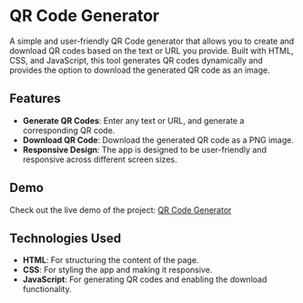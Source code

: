 # QR Code Generator

A simple and user-friendly QR Code generator that allows you to create and download QR codes based on the text or URL you provide. Built with HTML, CSS, and JavaScript, this tool generates QR codes dynamically and provides the option to download the generated QR code as an image.

## Features

- **Generate QR Codes**: Enter any text or URL, and generate a corresponding QR code.
- **Download QR Code**: Download the generated QR code as a PNG image.
- **Responsive Design**: The app is designed to be user-friendly and responsive across different screen sizes.

## Demo

Check out the live demo of the project: [QR Code Generator](https://qr-generator-ten-gold.vercel.app/)

## Technologies Used

- **HTML**: For structuring the content of the page.
- **CSS**: For styling the app and making it responsive.
- **JavaScript**: For generating QR codes and enabling the download functionality.

